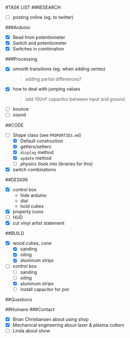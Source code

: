 #TASK LIST
##RESEARCH
+ [ ] posting online (eg. to twitter)

###Arduino
+ [x] Read from potentiometer
+ [x] Switch and potentiometer
+ [x] Switches in combination

###Processing
+ [x] smooth transitions (eg. when adding vertex)
  > adding partial differences?
+ [x] how to deal with jumping values
  > add 100nF capacitor between input and ground
+ [ ] bounce
+ [ ] sound

##CODE
+ [ ] Shape class (see `PROPERTIES.md`)
  + [x] Default construction
  + [x] getters/setters
  + [x] `display` method
  + [x] `update` method
  + [ ] physics (look into libraries for this)
+ [x] switch combinations

##DESIGN
+ [x] control box
  - hide arduino
  - dial
  - hold cubes
+ [x] property icons
+ [ ] HUD
+ [x] cut vinyl artist statement

##BUILD
+ [x] wood cubes, cone
  - [x] sanding
  - [x] oiling
  - [x] aluminum strips
+ [ ] control box
  - [ ] sanding
  - [ ] oiling
  - [x] aluminum strips
  - [ ] install capacitor for pot

##Questions

##Humans
###Contact
- [x] Brian Christiansen about using shop
- [x] Mechanical engineering about laser & plasma cutters
- [ ] Linda about show